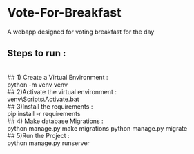 # Vote-For-Breakfast
A webapp designed for voting breakfast for the day

## Steps to run :
<br>
## 1) Create a Virtual Environment :
<br>
      python -m venv venv
      <br>
## 2)Activate the virtual environment : 
<br>
      venv\Scripts\Activate.bat
      <br>
## 3)Install the requirements :
<br>
      pip install -r requirements
      <br>
## 4) Make database Migrations :
<br>
      python manage.py make migrations
      python manage.py migrate
      <br>
## 5)Run the Project :
<br>
      python manage.py runserver
      

